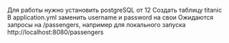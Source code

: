 Для работы нужно установить postgreSQL от 12
Создать таблицу titanic
В application.yml заменить username и password на свои
Ожидаются запросы на /passengers, например для локального запуска http://localhost:8080/passengers    
